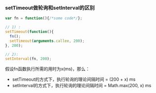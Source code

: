 
### setTimeout做轮询和setInterval的区别

```js
var fn = function(){/*some code*/};

// 1) :
setTimeout(function(){
  fn();
  setTimeout(arguments.callee, 200);
}, 200);

// 2):
setInterval(fn, 200);
```

假设fn函数执行所需的用时为x(ms)，那么：
- setTimeout的方式下，执行轮询的理论间隔时间 = (200 + x) ms
- setInterval的方式下，执行轮询的理论间隔时间 = Math.max(200, x) ms
